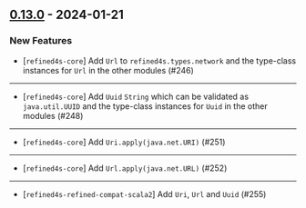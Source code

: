 ## [0.13.0](https://github.com/kevin-lee/refined4s/issues?q=is%3Aissue+is%3Aclosed+-label%3Ainvalid+-label%3Awontfix+milestone%3Am13) - 2024-01-21

### New Features

* [`refined4s-core`] Add `Url` to `refined4s.types.network` and the type-class instances for `Url` in the other modules (#246)
***
* [`refined4s-core`] Add `Uuid` `String` which can be validated as `java.util.UUID` and the type-class instances for `Uuid` in the other modules (#248)
***
* [`refined4s-core`] Add `Uri.apply(java.net.URI)` (#251)
***
* [`refined4s-core`] Add `Url.apply(java.net.URL)` (#252)
***
* [`refined4s-refined-compat-scala2`] Add `Uri`, `Url` and `Uuid` (#255)
